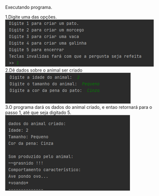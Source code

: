 Executando programa.

1.Digite uma das opções.  
<img src="./imgs/teste1.png"></img>  
2.Dê dados sobre o animal ser criado  
<img src="./imgs/teste2.png"></img>   
3.O programa dará os dados do animal criado, e entao
retornará para o passo 1, até que seja digitado 5.  
<img src="./imgs/teste3.png"></img>

